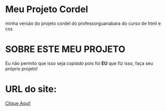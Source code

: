 <h1>Meu Projeto Cordel</h1>
 <p>minha versão do projeto cordel do professorguanabara do curso de html e css</p>

<h1>SOBRE ESTE MEU PROJETO</h1>
<p>Eu não permito que isso seja <em>copiado</em> pois foi <strong>EU</strong> que fiz isso, faça seu próprio projeto!</p>

<h1>URL do site:</h1>
<p><a href="https://arthurferreira-dev.github.io/Meu-projeto-cordel/">Clique Aqui!</a></p>
